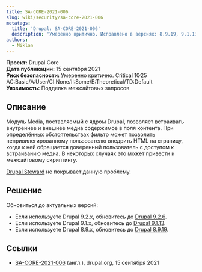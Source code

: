 ```yaml
---
title: SA-CORE-2021-006
slug: wiki/security/sa-core-2021-006
metatags:
  title: 'Drupal: SA-CORE-2021-006'
  description: 'Умеренно критично. Исправлено в версиях: 8.9.19, 9.1.13, 9.2.6.'
authors:
  - Niklan
---
```


**Проект:** Drupal Core\
**Дата публикации:** 15 сентября 2021\
**Риск безопасности:** Умеренно критично. Critical 10∕25 AC:Basic/A:User/CI:None/II:Some/E:Theoretical/TD:Default\
**Уязвимость:** Подделка межсайтовых запросов

## Описание

Модуль Media, поставляемый с ядром Drupal, позволяет встраивать внутреннее и внешнее медиа содержимое в поля контента. При определённых обстоятельствах фильтр может позволить непривилегированному пользователю внедрить HTML на страницу, когда к ней обращается доверенный пользователь с доступом к встраиванию медиа. В некоторых случаях это может привести к межсайтовому скриптингу.

[Drupal Steward](https://www.drupal.org/steward) не покрывает данную проблему.

## Решение

Обновиться до актуальных версий:

- Если используете Drupal 9.2.x, обновитесь до [Drupal 9.2.6](../../../releases/9/9.2.x/9.2.6/index.md).
- Если используете Drupal 9.1.x, обновитесь до [Drupal 9.1.13](../../../releases/9/9.1.x/9.1.13/index.md).
- Если используете Drupal 8.9.x, обновитесь до [Drupal 8.9.19](../../../releases/8/8.9.x/8.9.19/index.md).

## Ссылки

- [SA-CORE-2021-006](https://www.drupal.org/sa-core-2021-006) (англ.), drupal.org, 15 сентября 2021